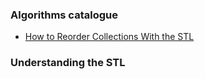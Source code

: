 ### Algorithms catalogue

* [How to Reorder Collections With the STL](/STL_resource/Ways_Reordering_Collection_Stl.md)

### Understanding the STL



